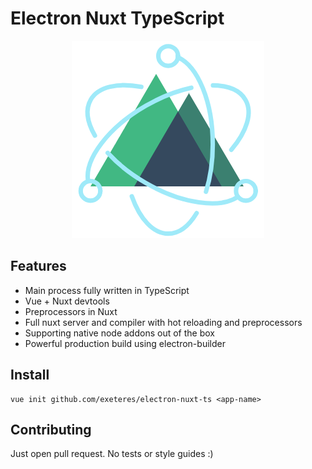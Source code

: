 # Electron Nuxt TypeScript

<p align="center">
  <img src="logo.png">
</p>

## Features

- Main process fully written in TypeScript
- Vue + Nuxt devtools
- Preprocessors in Nuxt
- Full nuxt server and compiler with hot reloading and preprocessors
- Supporting native node addons out of the box
- Powerful production build using electron-builder

## Install

```shell
vue init github.com/exeteres/electron-nuxt-ts <app-name>
```

## Contributing

Just open pull request. No tests or style guides :)

